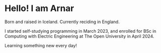 # Hello! I am Arnar

Born and raised in Iceland. Currently reciding in England.

I started self-studying programming in March 2023, and enrolled for BSc in Computing with Electric Engineering at The Open University in April 2024.

Learning something new every day!
